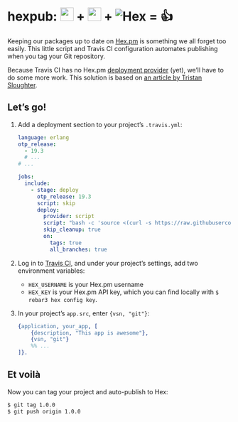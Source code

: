 hexpub: <img src="https://git-scm.com/images/logos/downloads/Git-Icon-1788C.png" width="30px" height="30px"> + <img src="https://cdn.travis-ci.com/images/logos/TravisCI-Mascot-1-20feeadb48fc2492ba741d89cb5a5c8a.png" width="30px" height="30px"> + ![Hex](https://avatars3.githubusercontent.com/u/6621265?v=3&s=30) = :+1:
=======

Keeping our packages up to date on [Hex.pm](https://hex.pm) is something we all
forget too easily. This little script and Travis CI configuration automates 
publishing when you tag your Git repository.
 
Because Travis CI has no Hex.pm [deployment provider](https://docs.travis-ci.com/user/deployment/) 
(yet), we’ll have to do some more work. This solution is based on 
[an article by Tristan Sloughter](http://blog.erlware.org/automatic-hex-package-publishing-with-travis-ci/).  

Let’s go!
---------

1. Add a deployment section to your project’s `.travis.yml`:
 
    ```yml
    language: erlang
    otp_release:
      - 19.3
      # ...
    # ...

    jobs:
      include:
        - stage: deploy
          otp_release: 19.3
          script: skip
          deploy:
            provider: script
            script: "bash -c 'source <(curl -s https://raw.githubusercontent.com/zotonic/hexpub/master/hexpub.sh)'" 
            skip_cleanup: true
            on:
              tags: true
              all_branches: true
    ```

2. Log in to [Travis CI](https://travis-ci.org), and under your project’s 
   settings, add two environment variables:
   - `HEX_USERNAME` is your Hex.pm username
   - `HEX_KEY` is your Hex.pm API key, which you can find locally with 
      `$ rebar3 hex config key`.

3. In your project’s `app.src`, enter `{vsn, "git"}`:

    ```erlang
    {application, your_app, [
        {description, "This app is awesome"},
        {vsn, "git"}
        %% ...
    ]}.
    ```

Et voilà
--------
  
Now you can tag your project and auto-publish to Hex:

```bash
$ git tag 1.0.0
$ git push origin 1.0.0
```
